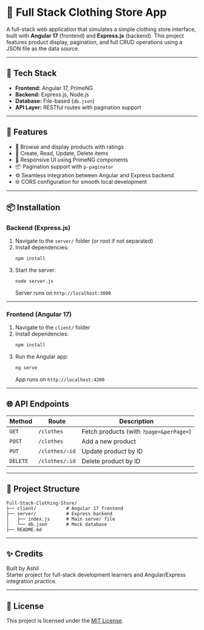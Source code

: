 # 👕 Full Stack Clothing Store App

A full-stack web application that simulates a simple clothing store interface, built with **Angular 17** (frontend) and **Express.js** (backend). This project features product display, pagination, and full CRUD operations using a JSON file as the data source.

---

## 🧩 Tech Stack

- **Frontend:** Angular 17, PrimeNG
- **Backend:** Express.js, Node.js
- **Database:** File-based (`db.json`)
- **API Layer:** RESTful routes with pagination support

---

## 🚀 Features

- 🛒 Browse and display products with ratings
- 🔄 Create, Read, Update, Delete items
- 🎨 Responsive UI using PrimeNG components
- 📦 Pagination support with `p-paginator`
- ⚙️ Seamless integration between Angular and Express backend
- 🌐 CORS configuration for smooth local development

---

## 📦 Installation

### Backend (Express.js)
1. Navigate to the `server/` folder (or root if not separated)
2. Install dependencies:
   ```bash
   npm install
   ```
3. Start the server:
   ```bash
   node server.js
   ```
   Server runs on `http://localhost:3000`

---

### Frontend (Angular 17)
1. Navigate to the `client/` folder
2. Install dependencies:
   ```bash
   npm install
   ```
3. Run the Angular app:
   ```bash
   ng serve
   ```
   App runs on `http://localhost:4200`

---

## 🌐 API Endpoints

| Method | Route               | Description              |
|--------|---------------------|--------------------------|
| `GET`  | `/clothes`          | Fetch products (with `?page=&perPage=`) |
| `POST` | `/clothes`          | Add a new product        |
| `PUT`  | `/clothes/:id`      | Update product by ID     |
| `DELETE` | `/clothes/:id`    | Delete product by ID     |

---

## 📁 Project Structure

```plaintext
Full-Stack-Clothing-Store/
├── client/           # Angular 17 frontend
├── server/           # Express backend
│   ├── index.js      # Main server file
│   └── db.json       # Mock database
├── README.md
```

---

## ✨ Credits

Built by Ashil  
Starter project for full-stack development learners and Angular/Express integration practice.

---

## 📜 License

This project is licensed under the [MIT License](LICENSE).

```

